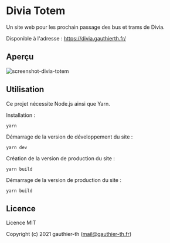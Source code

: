 # Divia Totem

Un site web pour les prochain passage des bus et trams de Divia.

Disponible à l'adresse : https://divia.gauthierth.fr/

## Aperçu

![screenshot-divia-totem](https://user-images.githubusercontent.com/37781713/124038943-48bbf780-da02-11eb-9054-0e14a8483e49.png)

## Utilisation

Ce projet nécessite Node.js ainsi que Yarn.

Installation :
```
yarn
```

Démarrage de la version de développement du site :
```
yarn dev
```

Création de la version de production du site :
```
yarn build
```

Démarrage de la version de production du site :
```
yarn build
```

## Licence

Licence MIT

Copyright (c) 2021 gauthier-th (mail@gauthier-th.fr)
